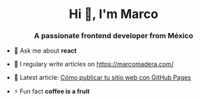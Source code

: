 <!--
**MarcoMadera/MarcoMadera** is a ✨ _special_ ✨ repository because its `README.md` (this file) appears on your GitHub profile.

Here are some ideas to get you started:

- 🔭 I’m currently working on ...
- 🌱 I’m currently learning ...
- 👯 I’m looking to collaborate on ...
- 🤔 I’m looking for help with ...
- 💬 Ask me about ...
- 📫 How to reach me: ...
- 😄 Pronouns: ...
- ⚡ Fun fact: ...
-->

<h1 align="center">Hi 👋, I'm Marco</h1>
<h3 align="center">A passionate frontend developer from México</h3>

- 💬 Ask me about **react**

- 📝 I regulary write articles on https://marcomadera.com/

- 📝 Latest article: [Cómo publicar tu sitio web con GitHub Pages](https://marcomadera.com/blog/github-pages)

- ⚡ Fun fact **coffee is a fruit**
